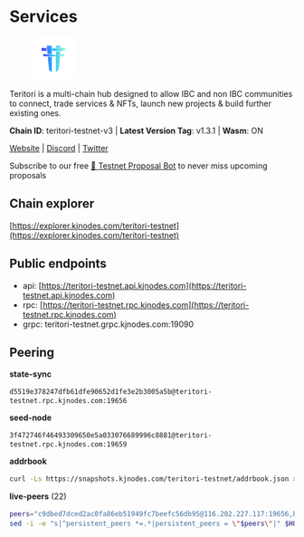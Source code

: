 # Services

<figure><img src="https://raw.githubusercontent.com/kj89/cosmos-images/main/logos/teritori.png" alt=""><figcaption></figcaption></figure>

Teritori is a multi-chain hub designed to allow IBC and non IBC communities  to connect, trade services & NFTs, launch new projects & build further existing ones.

**Chain ID**: teritori-testnet-v3 | **Latest Version Tag**: v1.3.1 | **Wasm**: ON

[Website](https://teritori.com) | [Discord](https://discord.gg/teritori) | [Twitter](https://twitter.com/TeritoriNetwork)



Subscribe to our free [🤖 Testnet Proposal Bot](https://t.me/kjnodes_testnet_proposal_bot) to never miss upcoming proposals


## Chain explorer
[https://explorer.kjnodes.com/teritori-testnet](https://explorer.kjnodes.com/teritori-testnet)

## Public endpoints

* api: [https://teritori-testnet.api.kjnodes.com](https://teritori-testnet.api.kjnodes.com)
* rpc: [https://teritori-testnet.rpc.kjnodes.com](https://teritori-testnet.rpc.kjnodes.com)
* grpc: teritori-testnet.grpc.kjnodes.com:19090

## Peering

**state-sync**

```text
d5519e378247dfb61dfe90652d1fe3e2b3005a5b@teritori-testnet.rpc.kjnodes.com:19656
```

**seed-node**

```text
3f472746f46493309650e5a033076689996c8881@teritori-testnet.rpc.kjnodes.com:19659
```

**addrbook**
```bash
curl -Ls https://snapshots.kjnodes.com/teritori-testnet/addrbook.json > $HOME/.teritorid/config/addrbook.json
```

**live-peers** (22)
```bash
peers="c9dbed7dced2ac0fa86eb51949fc7beefc56db95@116.202.227.117:19656,b9bd31a2a68a09d324a9deaf41144ff6d0dbe260@65.108.192.123:15656,3614bc766d73bebf6b73737b6690af60e7f0683e@65.108.206.118:46656,e1b331c1f3cba509960c65d6c6bc9b49532bcbaa@65.109.85.170:27656,d5519e378247dfb61dfe90652d1fe3e2b3005a5b@65.109.68.190:19656,bf100c1b6b44a6e96ab5691f3023cec3c27747fd@144.126.142.78:46656,b33ebb4672f929dddde1365c9678a39abfd881fb@54.202.144.51:26656,07d196ccefcadc548c6cd06cfea425f1544b1495@213.239.217.52:41656,b6640a6b6062be34a0b5eedb0524c320f31959ef@65.108.234.26:28656,6bc9f80a5123d62c23aadb7b5d68b740a794b0c6@207.180.194.156:36656,c195935295e3429dbd50f155b9a3540b02cbc4d3@65.109.92.240:26656,5ae1012f9b0f4672d8152de903d115dd2f1a3ee3@65.21.170.3:27656,ec0c58dbfe67a12ea16951134e29a6566ac05add@185.217.125.98:26656,3b539b6cff93fb3631d0a600a56ade3c6ca6bea3@162.19.236.64:26656,303666c503cd27161529692de701f5b2d3a2f043@65.109.23.114:15956,31413c99357d0cfc48a46767ade171db2ea0205e@135.181.138.160:46656,a97eb7a4f3d857f1ff82265d2905fc0762a6bfd4@135.125.5.31:54256,4ebfdac0d496be2407c02202e5ad6f226a11b37a@65.21.134.202:26736,15dd94f68c450da2c3b7c60b6364e3dce6f0cbf2@185.193.66.68:26641,c56b132be41b247c9f8fa1f2addaca57f9946e29@75.119.159.159:44656,9fc0f6621b1818c9f00ecbd0cd6f9271c2292e8a@65.109.54.15:10656,a2785cabecc10f591d9e8c396c8e162e95a206ec@65.108.226.183:15956"
sed -i -e "s|^persistent_peers *=.*|persistent_peers = \"$peers\"|" $HOME/.teritorid/config/config.toml
```

